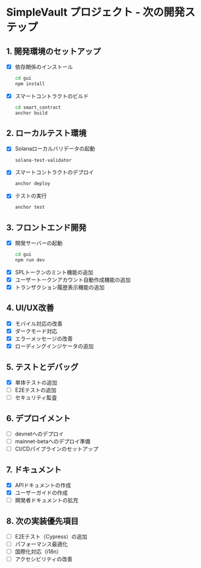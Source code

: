 # SimpleVault プロジェクト - 次の開発ステップ

## 1. 開発環境のセットアップ

- [x] 依存関係のインストール
  ```bash
  cd gui
  npm install
  ```
- [x] スマートコントラクトのビルド
  ```bash
  cd smart_contract
  anchor build
  ```

## 2. ローカルテスト環境

- [x] Solanaローカルバリデータの起動
  ```bash
  solana-test-validator
  ```
- [x] スマートコントラクトのデプロイ
  ```bash
  anchor deploy
  ```
- [x] テストの実行
  ```bash
  anchor test
  ```

## 3. フロントエンド開発

- [x] 開発サーバーの起動
  ```bash
  cd gui
  npm run dev
  ```
- [x] SPLトークンのミント機能の追加
- [x] ユーザートークンアカウント自動作成機能の追加
- [x] トランザクション履歴表示機能の追加

## 4. UI/UX改善

- [x] モバイル対応の改善
- [x] ダークモード対応
- [x] エラーメッセージの改善
- [x] ローディングインジケータの追加

## 5. テストとデバッグ

- [x] 単体テストの追加
- [ ] E2Eテストの追加
- [ ] セキュリティ監査

## 6. デプロイメント

- [ ] devnetへのデプロイ
- [ ] mainnet-betaへのデプロイ準備
- [ ] CI/CDパイプラインのセットアップ

## 7. ドキュメント

- [x] APIドキュメントの作成
- [x] ユーザーガイドの作成
- [ ] 開発者ドキュメントの拡充

## 8. 次の実装優先項目

- [ ] E2Eテスト（Cypress）の追加
- [ ] パフォーマンス最適化
- [ ] 国際化対応（i18n）
- [ ] アクセシビリティの改善 
